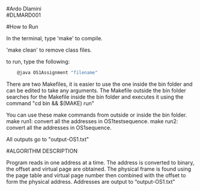 #Ardo Dlamini <br>
#DLMARD001 <br>

#How to Run <br>

In the terminal, type 'make' to  compile.

'make clean' to remove class files.

to run, type the following:

```bash
	@java OS1Assignment "filename"
```

There are two Makefiles, it is easier to use the one inside the bin folder
and can be edited to take any arguments. The Makefile outside the bin folder searches for the
Makefile inside the bin folder and executes it using the command "cd bin && $(MAKE) run"

You can use these make commands from outside or inside the bin folder.
make run1: convert all the addresses in OS1testsequence.
make run2: convert all the addresses in OS1sequence.

All outputs go to "output-OS1.txt"

#ALGORITHM DESCRIPTION <br>

Program reads in one address at a time. The address is converted to binary, the offset and virtual page are obtained. The physical frame is found using the page table and virtual page number then combined with the offset to form the physical address. Addresses are output to “output-OS1.txt”

